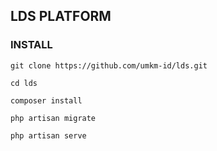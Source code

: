 ## LDS PLATFORM

### INSTALL
```git clone https://github.com/umkm-id/lds.git```

```cd lds```

```composer install```

```php artisan migrate```

```php artisan serve```
